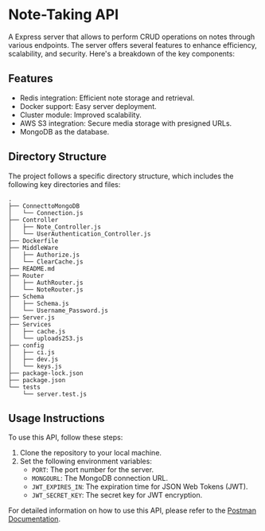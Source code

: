 # Note-Taking API
A Express server that allows to perform CRUD operations on notes through various endpoints. The server offers several features to enhance efficiency, scalability, and security. Here's a breakdown of the key components:

## Features
- Redis integration: Efficient note storage and retrieval.
- Docker support: Easy server deployment.
- Cluster module: Improved scalability.
- AWS S3 integration: Secure media storage with presigned URLs.
- MongoDB as the database.

## Directory Structure
The project follows a specific directory structure, which includes the following key directories and files:
```
.
├── ConnecttoMongoDB
│   └── Connection.js
├── Controller
│   ├── Note_Controller.js
│   └── UserAuthentication_Controller.js
├── Dockerfile
├── MiddleWare
│   ├── Authorize.js
│   └── ClearCache.js
├── README.md
├── Router
│   ├── AuthRouter.js
│   └── NoteRouter.js
├── Schema
│   ├── Schema.js
│   └── Username_Password.js
├── Server.js
├── Services
│   ├── cache.js
│   └── uploads2S3.js
├── config
│   ├── ci.js
│   ├── dev.js
│   └── keys.js
├── package-lock.json
├── package.json
└── tests
    └── server.test.js
```

## Usage Instructions
To use this API, follow these steps:

1. Clone the repository to your local machine.
2. Set the following environment variables:
    - `PORT`: The port number for the server.
    - `MONGOURL`: The MongoDB connection URL.
    - `JWT_EXPIRES_IN`: The expiration time for JSON Web Tokens (JWT).
    - `JWT_SECRET_KEY`: The secret key for JWT encryption.

For detailed information on how to use this API, please refer to the [Postman Documentation](https://documenter.getpostman.com/view/24259607/2s9YsFDZ5F).

